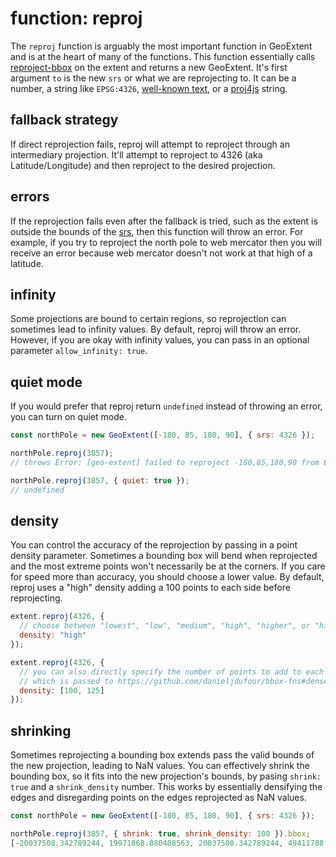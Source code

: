 # function: reproj
The `reproj` function is arguably the most important function in GeoExtent and is at the heart of many of the functions.
This function essentially calls [reproject-bbox](https://github.com/DanielJDufour/reproject-bbox) on the extent and returns a new GeoExtent.
It's first argument `to` is the new `srs` or what we are reprojecting to.  It can be a number, a string like `EPSG:4326`, [well-known text](https://en.wikipedia.org/wiki/Well-known_text_representation_of_coordinate_reference_systems), or a [proj4js](http://proj4js.org/) string.

## fallback strategy
If direct reprojection fails, reproj will attempt to reproject through an intermediary projection.  It'll attempt
to reproject to 4326 (aka Latitude/Longitude) and then reproject to the desired projection.

## errors
If the reprojection fails even after the fallback is tried, such as the extent is outside the bounds of the [srs](https://en.wikipedia.org/wiki/Spatial_reference_system), then this function will throw an error.  For example,
if you try to reproject the north pole to web mercator then you will receive an error because web mercator doesn't not work at that high of a latitude.

## infinity
Some projections are bound to certain regions, so reprojection can sometimes lead to infinity values.  By default,
reproj will throw an error.  However, if you are okay with infinity values, you can pass in an optional parameter
`allow_infinity: true`.

## quiet mode
If you would prefer that reproj return `undefined` instead of throwing an error, you can turn on quiet mode.
```js
const northPole = new GeoExtent([-180, 85, 180, 90], { srs: 4326 });

northPole.reproj(3857);
// throws Error: [geo-extent] failed to reproject -180,85,180,90 from EPSG:4326 to 3857

northPole.reproj(3857, { quiet: true });
// undefined
```

## density
You can control the accuracy of the reprojection by passing in a point density parameter.
Sometimes a bounding box will bend when reprojected and the most extreme points won't necessarily be at the corners.  If you care for speed more than accuracy, you should choose a lower value.
By default, reproj uses a "high" density adding a 100 points to each side before reprojecting.
```js
extent.reproj(4326, {
  // choose between "lowest", "low", "medium", "high", "higher", or "highest"
  density: "high"
});

extent.reproj(4326, {
  // you can also directly specify the number of points to add to each side,
  // which is passed to https://github.com/danieljdufour/bbox-fns#densepolygon
  density: [100, 125]
});
```

## shrinking
Sometimes reprojecting a bounding box extends pass the valid bounds of the new projection, leading to NaN values.  You can effectively shrink the bounding box, so it fits into the new projection's bounds, by pasing `shrink: true` and a `shrink_density` number.  This works by essentially densifying the edges and disregarding points on the edges reprojected as NaN values.
```js
const northPole = new GeoExtent([-180, 85, 180, 90], { srs: 4326 });

northPole.reproj(3857, { shrink: true, shrink_density: 100 }).bbox;
[-20037508.342789244, 19971868.880408563, 20037508.342789244, 49411788.9015311]
```